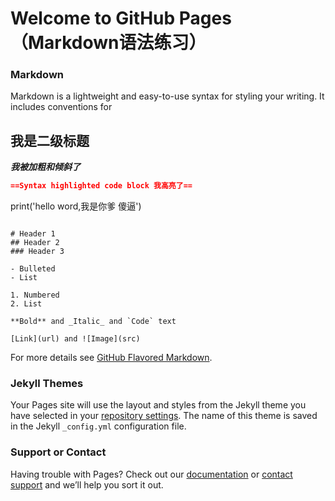 # Welcome to GitHub Pages（Markdown语法练习）



### Markdown

Markdown is a lightweight and easy-to-use syntax for styling your writing. It includes conventions for
## 我是二级标题
***我被加粗和倾斜了***
```markdown
==Syntax highlighted code block 我高亮了==
```
print('hello word,我是你爹 傻逼')
```

# Header 1
## Header 2
### Header 3

- Bulleted
- List

1. Numbered
2. List

**Bold** and _Italic_ and `Code` text

[Link](url) and ![Image](src)
```

For more details see [GitHub Flavored Markdown](https://guides.github.com/features/mastering-markdown/).

### Jekyll Themes

Your Pages site will use the layout and styles from the Jekyll theme you have selected in your [repository settings](https://github.com/xiayanqi520221/demo/settings). The name of this theme is saved in the Jekyll `_config.yml` configuration file.

### Support or Contact

Having trouble with Pages? Check out our [documentation](https://help.github.com/categories/github-pages-basics/) or [contact support](https://github.com/contact) and we’ll help you sort it out.
